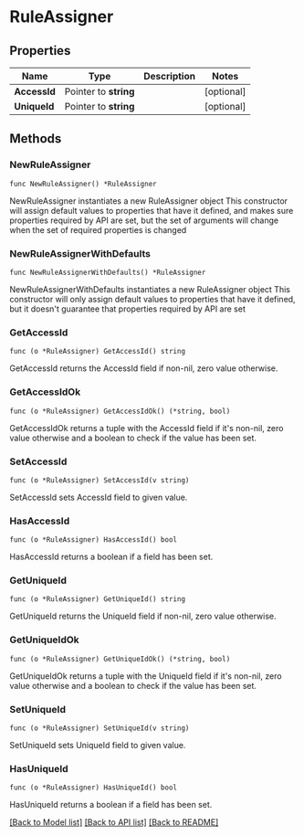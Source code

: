 # RuleAssigner

## Properties

Name | Type | Description | Notes
------------ | ------------- | ------------- | -------------
**AccessId** | Pointer to **string** |  | [optional] 
**UniqueId** | Pointer to **string** |  | [optional] 

## Methods

### NewRuleAssigner

`func NewRuleAssigner() *RuleAssigner`

NewRuleAssigner instantiates a new RuleAssigner object
This constructor will assign default values to properties that have it defined,
and makes sure properties required by API are set, but the set of arguments
will change when the set of required properties is changed

### NewRuleAssignerWithDefaults

`func NewRuleAssignerWithDefaults() *RuleAssigner`

NewRuleAssignerWithDefaults instantiates a new RuleAssigner object
This constructor will only assign default values to properties that have it defined,
but it doesn't guarantee that properties required by API are set

### GetAccessId

`func (o *RuleAssigner) GetAccessId() string`

GetAccessId returns the AccessId field if non-nil, zero value otherwise.

### GetAccessIdOk

`func (o *RuleAssigner) GetAccessIdOk() (*string, bool)`

GetAccessIdOk returns a tuple with the AccessId field if it's non-nil, zero value otherwise
and a boolean to check if the value has been set.

### SetAccessId

`func (o *RuleAssigner) SetAccessId(v string)`

SetAccessId sets AccessId field to given value.

### HasAccessId

`func (o *RuleAssigner) HasAccessId() bool`

HasAccessId returns a boolean if a field has been set.

### GetUniqueId

`func (o *RuleAssigner) GetUniqueId() string`

GetUniqueId returns the UniqueId field if non-nil, zero value otherwise.

### GetUniqueIdOk

`func (o *RuleAssigner) GetUniqueIdOk() (*string, bool)`

GetUniqueIdOk returns a tuple with the UniqueId field if it's non-nil, zero value otherwise
and a boolean to check if the value has been set.

### SetUniqueId

`func (o *RuleAssigner) SetUniqueId(v string)`

SetUniqueId sets UniqueId field to given value.

### HasUniqueId

`func (o *RuleAssigner) HasUniqueId() bool`

HasUniqueId returns a boolean if a field has been set.


[[Back to Model list]](../README.md#documentation-for-models) [[Back to API list]](../README.md#documentation-for-api-endpoints) [[Back to README]](../README.md)


